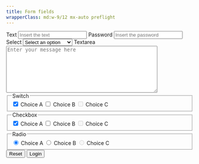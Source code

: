 ```yaml
---
title: Form fields
wrapperClass: md:w-9/12 mx-auto preflight
---
```


<form class="preflight">
    <label for="field-text">Text</label>
    <input 
        id="field-text" 
        type="text" 
        name="text" 
        placeholder="Insert the text" />
    <label for="field-password">Password</label>
    <input 
        id="field-password" 
        type="password" 
        autocomplete="new-password"
        name="password" 
        placeholder="Insert the password" />
    <label for="field-select">Select</label>
    <select id="field-select" name="select">
        <optgroup label="Option Group">
            <option disabled selected>Select an option</option>
            <option value="1">Option One</option>
            <option value="2">Option Two</option>
            <option value="3">Option Three</option>
        </optgroup>
    </select>
    <label for="field-textarea">Textarea</label>
    <textarea id="field-textarea" rows="8" cols="48" placeholder="Enter your message here"></textarea>
    <fieldset>
        <legend>Switch</legend>
        <label for="field-switch-1">
            <input 
                id="field-switch-1"
                type="checkbox"
                role="switch"
                value="1"
                name="switch"
                checked="checked" />
        Choice A
        </label>
        <label for="field-switch-2">
            <input 
                id="field-switch-2"
                type="checkbox"
                role="switch"
                name="switch" 
                value="b" />
            Choice B
        </label>
        <label for="field-switch-3">
            <input 
                id="field-switch-3"
                type="checkbox"
                role="switch"
                name="switch" 
                value="c"
                disabled="disabled" />
            Choice C
        </label>
    </fieldset>
    <fieldset>
        <legend>Checkbox</legend>
        <label for="field-checkbox-1">
            <input id="field-checkbox-1" name="checkbox" value="a" type="checkbox" checked="checked" />
            Choice A
        </label>
        <label for="field-checkbox-2">
            <input id="field-checkbox-2" name="checkbox" value="b" type="checkbox" />
            Choice B
        </label>
        <label for="field-checkbox-3">
            <input id="field-checkbox-3" name="checkbox" value="c" type="checkbox" disabled />
            Choice C
        </label>
    </fieldset>
    <fieldset>
        <legend>Radio</legend>
        <label for="field-radio-1">
            <input id="field-radio-1" name="checkradiobox" value="a" type="radio" checked="checked" />
            Choice A
        </label>
        <label for="field-radio-2">
            <input id="field-radio-2" name="radio" value="b" type="radio" />
            Choice B
        </label>
        <label for="field-radio-3">
            <input id="field-radio-3" name="radio" value="c" type="radio" disabled />
            Choice C
        </label>
    </fieldset>
    <button type="reset">Reset</button>
    <button type="submit">Login</button>
</form>
